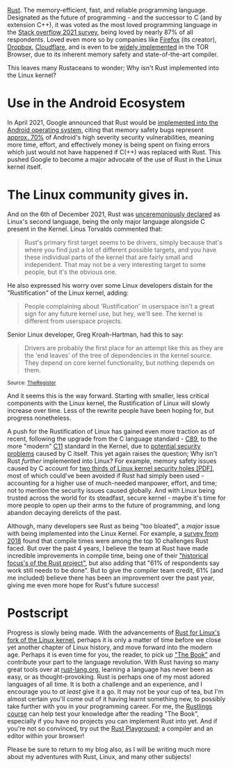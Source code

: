 [Rust](https://www.rust-lang.org/). The memory-efficient, fast, and reliable programming language. Designated as the future of programming - and the successor to C (and by extension C++), it was voted as the most loved programming language in the [Stack overflow 2021 survey](https://insights.stackoverflow.com/survey/2021#section-most-loved-dreaded-and-wanted-programming-scripting-and-markup-languages), being loved by nearly 87% of all respondents. Loved even more so by companies like [Firefox](https://hacks.mozilla.org/2017/08/inside-a-super-fast-css-engine-quantum-css-aka-stylo/) (its creator), [Dropbox](https://dropbox.tech/infrastructure/lossless-compression-with-brotli), [Cloudflare](https://blog.cloudflare.com/cloudflare-workers-as-a-serverless-rust-platform/), and is even to be [widely implemented](https://blog.torproject.org/announcing-arti/) in the TOR Browser, due to its inherent memory safety and state-of-the-art compiler.

This leaves many Rustaceans to wonder; Why isn't Rust implemented into the Linux kernel?

# Use in the Android Ecosystem
In April 2021, Google announced that Rust would be [implemented into the Android operating system](https://security.googleblog.com/2021/04/rust-in-android-platform.html), citing that memory safety bugs represent [approx. 70%](https://security.googleblog.com/2021/01/data-driven-security-hardening-in.html) of Android's high severity security vulnerabilities, meaning more time, effort, and effectively money is being spent on fixing errors which just would not have happened if C(++) was replaced with Rust. This pushed Google to become a major advocate of the use of Rust in the Linux kernel itself.

# The Linux community gives in.
And on the 6th of December 2021, Rust was [unceremoniously declared](https://lkml.org/lkml/2021/12/6/461) as Linux's second language, being the only major language alongside C present in the Kernel. Linus Torvalds commented that:
>Rust's primary first target seems to be drivers, simply because that's where you find just a lot of different possible targets, and you have these individual parts of the kernel that are fairly small and independent. That may not be a very interesting target to some people, but it's the obvious one.

He also expressed his worry over some Linux developers distain for the "Rustification" of the Linux kernel, adding:
>People complaining about 'Rustification' in userspace isn't a great sign for any future kernel use, but hey, we'll see. The kernel is different from userspace projects.

Senior Linux developer, Greg Kroah-Hartman, had this to say:
>Drivers are probably the first place for an attempt like this as they are the 'end leaves' of the tree of dependencies in the kernel source. They depend on core kernel functionality, but nothing depends on them.

<small>Source: [TheRegister](https://www.theregister.com/2021/11/10/where_rust_fits_into_linux)</small>

And it seems this is the way forward. Starting with smaller, less critical components with the Linux kernel, the Rustification of Linux will slowly increase over time. Less of the rewrite people have been hoping for, but progress nonetheless.

A push for the Rustification of Linux has gained even more traction as of recent, following the upgrade from the C language standard - [C89](https://en.wikipedia.org/wiki/ANSI_C), to the more "modern" [C11](https://en.wikipedia.org/wiki/C11_(C_standard_revision)) standard in the Kernel, due to [potential security problems](https://lwn.net/ml/linux-kernel/20220217184829.1991035-1-jakobkoschel@gmail.com/) caused by C itself. This yet again raises the question; Why isn't Rust *further* implemented into Linux? For example, memory safety issues caused by C account for [two thirds of Linux kernel security holes [PDF]](https://static.sched.com/hosted_files/lssna19/d6/kernel-modules-in-rust-lssna2019.pdf), most of which could've been avoided if Rust had simply been used - accounting for a higher use of much-needed manpower, effort, and time; not to mention the security issues caused globally. And with Linux being trusted across the world for its steadfast, secure kernel - maybe it's time for more people to open up their arms to the future of programming, and long abandon decaying derelicts of the past.

Although, many developers see Rust as being "too bloated", a *major* issue with being implemented into the Linux Kernel. For example, a [survey from 2018](https://blog.rust-lang.org/2018/11/27/Rust-survey-2018.html#challenges) found that compile times were among the top 10 challenges Rust faced. But over the past 4 years, I believe the team at Rust have made incredible improvements in compile time, being one of their ["historical focus's of the Rust project"](https://blog.rust-lang.org/2022/02/15/Rust-Survey-2021.html#challenges-ahead), but also adding that "61% of respondents say work still needs to be done". But to give the compiler team credit, 61% (and me included) believe there has been an improvement over the past year, giving me even more hope for Rust's future success!

# Postscript
Progress is slowly being made. With the advancements of [Rust for Linux's](https://github.com/Rust-for-Linux) [fork of the Linux kernel](https://github.com/Rust-for-Linux/linux), perhaps it is only a matter of time before we close yet another chapter of Linux history, and move forward into the modern age. Perhaps it is even time for you, the reader, to pick up ["The Book"](https://doc.rust-lang.org/book/) and contribute your part to the language revolution. With Rust having so many great tools over at [rust-lang.org](https://rust-lang.org/), learning a language has never been as easy, or as thought-provoking. Rust is perhaps one of my most adored languages of all time. It is both a challenge and an experience, and I encourage you to *at least* give it a go. It may not be your cup of tea, but I'm almost certain you'll come out of it having learnt something new, to possibly take further with you in your programming career. For me, the [Rustlings course](https://github.com/rust-lang/rustlings/) can help test your knowledge after the reading "The Book", especially if you have no projects you can implement Rust into yet. And if you're not so convinced, try out the [Rust Playground](https://play.rust-lang.org/); a compiler and an editor within your browser!

Please be sure to return to my blog also, as I will be writing much more about my adventures with Rust, Linux, and many other subjects!
